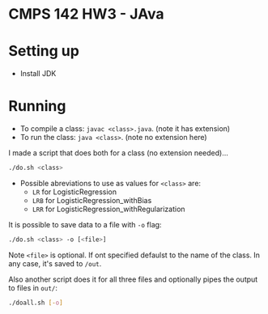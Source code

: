 # CMPS 142 HW3 - JAva

# Setting up

* Install JDK

# Running

* To compile a class: `javac <class>.java`. (note it has extension)
* To run the class: `java <class>`. (note no extension here)

I made a script that does both for a class (no extension needed)...
```bash
./do.sh <class>
```
* Possible abreviations to use as values for `<class>` are:
    - `LR` for LogisticRegression
    - `LRB` for LogisticRegression_withBias
    - `LRR` for LogisticRegression_withRegularization

It is possible to save data to a file with `-o` flag:
```bash
./do.sh <class> -o [<file>]
```
Note `<file>` is optional. If ont specified defaulst to the name of the class. In any case, it's saved to `/out`.

Also another script does it for all three files and  optionally pipes the output to files in `out/`:
```bash
./doall.sh [-o]
```
